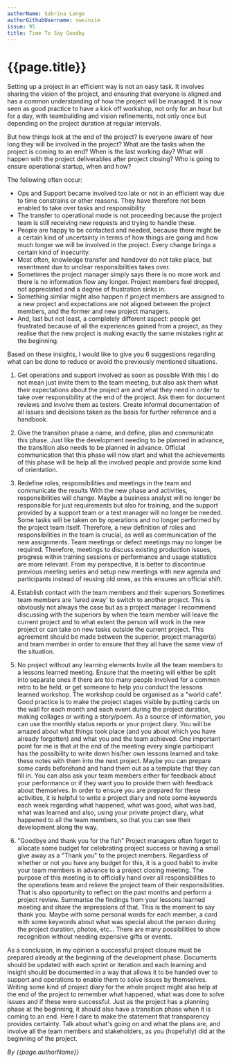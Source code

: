 ```yaml
---
authorName: Sabrina Lange
authorGithubUsername: sweinzie
issue: 95
title: Time To Say Goodby
---
```

# {{page.title}}

Setting up a project in an efficient way is not an easy task. It involves sharing the vision of the project, and ensuring that everyone is aligned and has a common understanding of how the project will be managed. It is now seen as good practice to have a kick off workshop, not only for an hour but for a day, with teambuilding and vision refinements, not only once but depending on the project duration at regular intervals.

But how things look at the end of the project? Is everyone aware of how long they will be involved in the project? What are the tasks when the project is coming to an end? When is the last working day? What will happen with the project deliverables after project closing? Who is going to ensure operational startup, when and how?

The following often occur:
* Ops and Support became involved too late or not in an efficient way due to time constrains or other reasons. They have therefore not been enabled to take over tasks and responsibility.
* The transfer to operational mode is not proceeding because the project team is still receiving new requests and trying to handle these.
* People are happy to be contacted and needed, because there might be a certain kind of uncertainty in terms of how things are going and how much longer we will be involved in the project. Every change brings a certain kind of insecurity.
* Most often, knowledge transfer and handover do not take place, but resentment due to unclear responsibilities takes over.
* Sometimes the project manager simply says there is no more work and there is no information flow any longer. Project members feel dropped, not appreciated and a degree of frustration sinks in.
* Something similar might also happen if project members are assigned to a new project and expectations are not aligned between the project members, and the former and new project managers.
* And, last but not least, a completely different aspect: people get frustrated because of all the experiences gained from a project, as they realise that the new project is making exactly the same mistakes right at the beginning.

Based on these insights, I would like to give you 6 suggestions regarding what can be done to reduce or avoid the previously mentioned situations.

1.  Get operations and support involved as soon as possible 
With this I do not mean just invite them to the team meeting, but also ask them what their expectations about the project are and what they need in order to take over responsibility at the end of the project. Ask them for document reviews and involve them as testers. Create informal documentation of all issues and decisions taken as the basis for further reference and a handbook.

2.  Give the transition phase a name, and define, plan and communicate this phase. 
Just like the development needing to be planned in advance, the transition also needs to be planned in advance. Official communication that this phase will now start and what the achievements of this phase will be help all the involved people and provide some kind of orientation.

3.  Redefine roles, responsibilities and meetings in the team and communicate the results
With the new phase and activities, responsibilities will change. Maybe a business analyst will no longer be responsible for just requirements but also for training, and the support provided by a support team or a test manager will no longer be needed. Some tasks will be taken on by operations and no longer performed by the project team itself. Therefore, a new definition of roles and responsibilities in the team is crucial, as well as communication of the new assignments. Team meetings or defect meetings may no longer be required. Therefore, meetings to discuss existing production issues, progress within training sessions or performance and usage statistics are more relevant. From my perspective, it is better to discontinue previous meeting series and setup new meetings with new agenda and participants instead of reusing old ones, as this ensures an official shift.

4.  Establish contact with the team members and their superiors
Sometimes team members are 'lured away' to switch to another project. This is obviously not always the case but as a project manager I recommend discussing with the superiors by when the team member will leave the current project and to what extent the person will work in the new project or can take on new tasks outside the current project. This agreement should be made between the superior, project manager(s) and team member in order to ensure that they all have the same view of the situation.

5.  No project without any learning elements
Invite all the team members to a lessons learned meeting. Ensure that the meeting will either be split into separate ones if there are too many people involved for a common retro to be held, or get someone to help you conduct the lessons learned workshop. The workshop could be organised as a "world café". Good practice is to make the project stages visible by putting cards on the wall for each month and each event during the project duration, making collages or writing a story/poem. As a source of information, you can use the monthly status reports or your project diary. You will be amazed about what things took place (and you about which you have already forgotten) and what you and the team achieved. One important point for me is that at the end of the meeting every single participant has the possibility to write down his/her own lessons learned and take these notes with them into the next project. Maybe you can prepare some cards beforehand and hand them out as a template that they can fill in. You can also ask your team members either for feedback about your performance or if they want you to provide them with feedback about themselves. In order to ensure you are prepared for these activities, it is helpful to write a project diary and note some keywords each week regarding what happened, what was good, what was bad, what was learned and also, using your private project diary, what happened to all the team members, so that you can see their development along the way.

6.  "Goodbye and thank you for the fish" 
Project managers often forget to allocate some budget for celebrating project success or having a small give away as a "Thank you" to the project members. Regardless of whether or not you have any budget for this, it is a good habit to invite your team members in advance to a project closing meeting. The purpose of this meeting is to officially hand over all responsibilities to the operations team and relieve the project team of their responsibilities. That is also opportunity to reflect on the past months and perform a project review. Summarise the findings from your lessons learned meeting and share the impressions of that. This is the moment to say thank you. Maybe with some personal words for each member, a card with some keywords about what was special about the person during the project duration, photos, etc... There are many possibilities to show recognition without needing expensive gifts or events.

As a conclusion, in my opinion a successful project closure must be prepared already at the beginning of the development phase. Documents should be updated with each sprint or iteration and each learning and insight should be documented in a way that allows it to be handed over to support and operations to enable them to solve issues by themselves. Writing some kind of project diary for the whole project might also help at the end of the project to remember what happened, what was done to solve issues and if these were successful. Just as the project has a planning phase at the beginning, it should also have a transition phase when it is coming to an end. Here I dare to make the statement that transparency provides certainty. Talk about what's going on and what the plans are, and involve all the team members and stakeholders, as you (hopefully) did at the beginning of the project.

*By {{page.authorName}}*